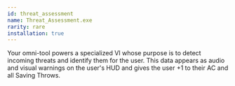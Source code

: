 ```yaml
---
id: threat_assessment
name: Threat_Assessment.exe
rarity: rare
installation: true
---
```

Your omni-tool powers a specialized VI whose purpose is to detect incoming threats and identify them for the user. This
data appears as audio and visual warnings on the user's HUD and gives the user +1 to their AC and all Saving Throws.
